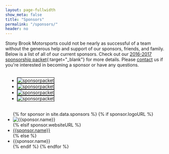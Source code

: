 ```yaml
---
layout: page-fullwidth
show_meta: false
title: "Sponsors"
permalink: "/sponsors/"
header: no
---
```

Stony Brook Motorsports could not be nearly as successful of a team without the generous help and support of our sponsors, friends, and family. Below is a list of all of our current sponsors. Check out our [2016-2017 sponsorship packet](https://drive.google.com/open?id=0B_n_QnoqnnU7NjZ5c2tZUWZZcDg){:target="_blank"} for more details.  Please [contact]({{site.baseurl}}/contact/) us if you're interested in becoming a sponsor or have any questions.

<br>

<ul class="medium-block-grid-4 small-block-grid-2" style="width:90%; margin:auto;">
  <li><img src="{{ site.baseurl }}/images/sponsors/SponsorshipPacketpg1.jpg" alt="sponsorpacket" style="border:1px solid black"></li>
  <li><img src="{{ site.baseurl }}/images/sponsors/SponsorshipPacketpg2.jpg" alt="sponsorpacket" style="border:1px solid black"></li>
  <li><img src="{{ site.baseurl }}/images/sponsors/SponsorshipPacketpg3.jpg" alt="sponsorpacket" style="border:1px solid black"></li>
  <li><img src="{{ site.baseurl }}/images/sponsors/SponsorshipPacketpg4.jpg" alt="sponsorpacket" style="border:1px solid black"></li>
</ul>

<br>

<ul class="medium-block-grid-4 small-block-grid-2">
{% for sponsor in site.data.sponsors %}
  {% if sponsor.logoURL %}
  <li><a href="{{sponsor.websiteURL}}" target="_blank"><img border="0" alt="{{sponsor.name}}" src="{{ site.baseurl }}{{sponsor.logoURL}}" style="float: left;"></a></li>
  {% elsif sponsor.websiteURL %}
  <li><a href="{{sponsor.websiteURL}}" target="_blank">{{sponsor.name}}</a></li>
  {% else %}
  <li>{{sponsor.name}}</li>
  {% endif %}
{% endfor %}
</ul>
